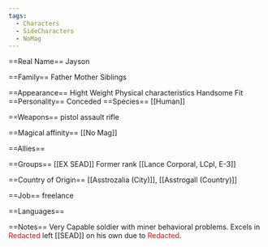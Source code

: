 ```yaml
---
tags:
  - Characters
  - SideCharacters
  - NoMag
---
```

==Real Name==
Jayson

==Family==
Father
Mother
Siblings

==Appearance==
Hight
Weight
Physical characteristics
Handsome
Fit
==Personality==
Conceded
==Species==
[[Human]]

==Weapons==
pistol
assault rifle

==Magical affinity==
[[No Mag]]

==Allies==

==Groups==
[[EX SEAD]]
Former rank
[[Lance Corporal, LCpl, E-3]]

==Country of Origin==
[[Asstrozalia (City)]], [[Asstrogall (Country)]]

==Job==
freelance

==Languages==

==Notes==
Very Capable soldier with miner behavioral problems.
Excels in <span style="color:#ff0000">Redacted</span>
left [[SEAD]] on his own due to <span style="color:#ff0000">Redacted</span>.